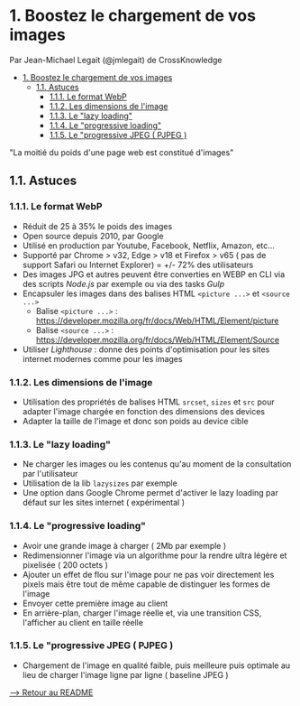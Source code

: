 # 1. Boostez le chargement de vos images

Par Jean-Michael Legait (@jmlegait) de CrossKnowledge

<!-- TOC -->

- [1. Boostez le chargement de vos images](#1-boostez-le-chargement-de-vos-images)
  - [1.1. Astuces](#11-astuces)
    - [1.1.1. Le format WebP](#111-le-format-webp)
    - [1.1.2. Les dimensions de l'image](#112-les-dimensions-de-limage)
    - [1.1.3. Le "lazy loading"](#113-le-lazy-loading)
    - [1.1.4. Le "progressive loading"](#114-le-progressive-loading)
    - [1.1.5. Le "progressive JPEG ( PJPEG )](#115-le-progressive-jpeg-pjpeg)

<!-- /TOC -->

"La moitié du poids d'une page web est constitué d'images"

## 1.1. Astuces

### 1.1.1. Le format WebP

- Réduit de 25 à 35% le poids des images
- Open source depuis 2010, par Google
- Utilisé en production par Youtube, Facebook, Netflix, Amazon, etc...
- Supporté par Chrome > v32, Edge > v18 et Firefox > v65 ( pas de support Safari ou Internet Explorer) = +/- 72% des utilisateurs
- Des images JPG et autres peuvent être converties en WEBP en CLI via des scripts _Node.js_ par exemple ou via des tasks _Gulp_
- Encapsuler les images dans des balises HTML `<picture ...>` et `<source ...>`
  - Balise `<picture ...>` : <https://developer.mozilla.org/fr/docs/Web/HTML/Element/picture>
  - Balise `<source ...>` : <https://developer.mozilla.org/fr/docs/Web/HTML/Element/Source>
- Utiliser _Lighthouse_ : donne des points d'optimisation pour les sites internet modernes comme pour les images

### 1.1.2. Les dimensions de l'image

- Utilisation des propriétés de balises HTML `srcset`, `sizes` et `src` pour adapter l'image chargée en fonction des dimensions des devices
- Adapter la taille de l'image et donc son poids au device cible

### 1.1.3. Le "lazy loading"

- Ne charger les images ou les contenus qu'au moment de la consultation par l'utilisateur
- Utilisation de la lib `lazysizes` par exemple
- Une option dans Google Chrome permet d'activer le lazy loading par défaut sur les sites internet ( expérimental )

### 1.1.4. Le "progressive loading"

- Avoir une grande image à charger ( 2Mb par exemple )
- Redimensionner l'image via un algorithme pour la rendre ultra légère et pixelisée ( 200 octets )
- Ajouter un effet de flou sur l'image pour ne pas voir directement les pixels mais être tout de même capable de distinguer les formes de l'image
- Envoyer cette première image au client
- En arrière-plan, charger l'image réelle et, via une transition CSS, l'afficher au client en taille réelle

### 1.1.5. Le "progressive JPEG ( PJPEG )

- Chargement de l'image en qualité faible, puis meilleure puis optimale au lieu de charger l'image ligne par ligne ( baseline JPEG )

[--> Retour au README](../README.md)
